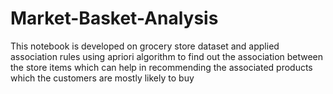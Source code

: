 # Market-Basket-Analysis
This notebook is developed on grocery store dataset and applied association rules using apriori algorithm to find out the association between the store items which can help in recommending the associated products which the customers are mostly likely to buy
